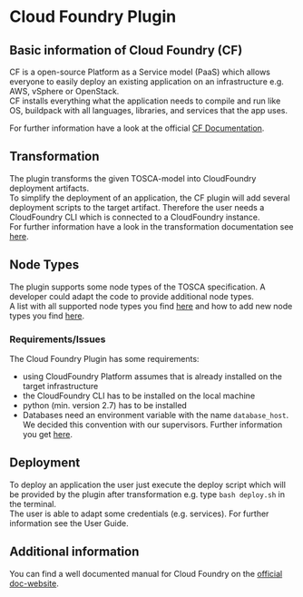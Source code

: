 # Cloud Foundry Plugin

## Basic information of Cloud Foundry (CF)
CF is a open-source Platform as a Service model (PaaS) which allows everyone to easily deploy an existing application on an infrastructure e.g. AWS, vSphere or OpenStack.   
CF installs everything what the application needs to compile and run like OS, buildpack with all languages, libraries, and services that the app uses.

For further information have a look at the official [CF Documentation](https://docs.cloudfoundry.org/concepts/overview.html).

## Transformation
The plugin transforms the given TOSCA-model into CloudFoundry deployment artifacts.   
To simplify the deployment of an application, the CF plugin will add several deployment scripts to the target artifact. Therefore the user needs a CloudFoundry CLI which is connected to a CloudFoundry instance.   
For further information have a look in the transformation documentation see [here](Transformation_Process.md).

## Node Types
The plugin supports some node types of the TOSCA specification.
A developer could adapt the code to provide additional node types.   
A list with all supported node types you find [here](Supported_Node_Types.md) and how to add new node types you find [here](How_add_new_Node_Types.md).

### Requirements/Issues
The Cloud Foundry Plugin has some requirements:
- using CloudFoundry Platform assumes that is already installed on the target infrastructure
- the CloudFoundry CLI has to be installed on the local machine
- python (min. version 2.7) has to be installed
- Databases need an environment variable with the name `database_host`. We decided this convention with our supervisors.
Further information you get [here](Known_challenges.md).

## Deployment
To deploy an application the user just execute the deploy script which will be provided by the plugin after transformation e.g. type `bash deploy.sh` in the terminal.   
The user is able to adapt some credentials (e.g. services). For further information see the User Guide.

## Additional information
You can find a well documented manual for Cloud Foundry on the [official doc-website](https://docs.cloudfoundry.org/).   
